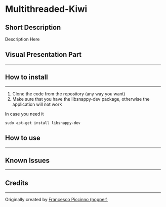 # Multithreaded-Kiwi

## Short Description

Description Here

## Visual Presentation Part

---

## How to install

---

1. Clone the code from the repository (any way you want)
2. Make sure that you have the libsnappy-dev package, otherwise the application will not work

In case you need it

```
sudo apt-get install libsnappy-dev
```

## How to use

---

## Known Issues

---

## Credits

---

Originally created by [Francesco Piccinno (nopper)](https://github.com/nopper/kiwi/)
